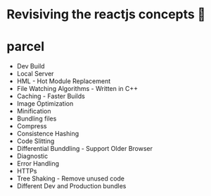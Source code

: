 # Revisiving the reactjs concepts 🚀

# parcel
- Dev Build
- Local Server
- HML - Hot Module Replacement
- File Watching Algorithms - Written in C++
- Caching - Faster Builds
- Image Optimization
- Minification
- Bundling files
- Compress
- Consistence Hashing
- Code Slitting
- Differential Bunddling - Support Older Browser
- Diagnostic
- Error Handling
- HTTPs
- Tree Shaking - Remove unused code
- Different Dev and Production bundles